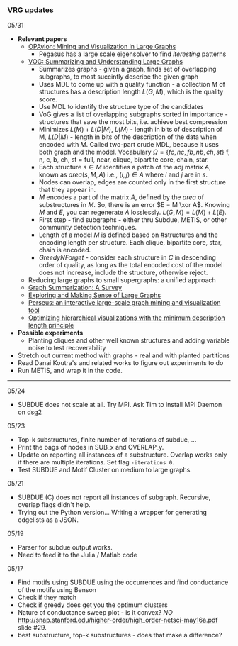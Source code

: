 ### VRG updates
05/31
- **Relevant papers**
  - <a href="http://citeseerx.ist.psu.edu/viewdoc/download?doi=10.1.1.220.2503&rep=rep1&type=pdf"> OPAvion: Mining and Visualization in Large Graphs </a>
    - Pegasus has a large scale eigensolver to find *iteresting* patterns 
  - <a href="http://eda.mmci.uni-saarland.de/pubs/2015/vog-koutra,kang,vreeken,faloutsos-2015-sam.pdf">VOG: Summarizing and Understanding Large Graphs</a>
    - Summarizes graphs - given a graph, finds set of overlapping subgraphs, to most succintly describe the given graph
    - Uses MDL to come up with a quality function - a collection $M$ of structures has a description length $L(G, M)$, which is the quality score. 
    - Use MDL to identify the structure type of the candidates
    - VoG gives a list of overlapping subgraphs sorted in importance - structures that save the most bits, i.e. achieve best compression
    - Minimizes $L(M) + L(D | M)$, $L(M)$ - length in bits of description of M, $L(D|M)$ - length in bits of the description of the data when encoded with $M$. Called two-part crude MDL, because it uses both graph and the model. Vocabulary $\Omega=\{fc, nc, fb, nb, ch, st\}$ f, n, c, b, ch, st = full, near, clique, bipartite core, chain, star.  
    - Each structure $s \in M$ identifies a patch of the adj matrix $A$, known as $area(s, M, A)$ i.e., $(i, j) \in A$ where $i$ and $j$ are in $s$. 
    - Nodes can overlap, edges are counted only in the first structure that they appear in.
    - $M$ encodes a part of the matrix $A$, defined by the $area$ of substructures in $M$. So, there is an error $E = M \xor A$. Knowing $M$ and $E$, you can regenerate $A$ losslessly. $L(G, M) = L(M) + L(E)$. 
    - First step - find subgraphs - either thru Subdue, METIS, or other community detection techniques.
    - Length of a model $M$ is defined based on #structures and the encoding length per structure. Each clique, bipartite core, star, chain is encoded. 
    - *GreedyNForget* - consider each structure in $C$ in descending order of quality, as long as the total encoded cost of the model does not increase, include the structure, otherwise reject.
  - Reducing large graphs to small supergraphs: a unified approach
  - <a href="https://people.csail.mit.edu/jshun/6886-s18/papers/Liu2018.pdf">Graph Summarization: A Survey</a>
  - <a href="http://reports-archive.adm.cs.cmu.edu/anon/anon/usr/ftp/2015/CMU-CS-15-126.pdf">Exploring and Making Sense of Large Graphs</a>
  - <a href="http://www.vldb.org/pvldb/vol8/p1924-koutra.pdf">Perseus: an interactive large-scale graph mining and visualization tool</a>
  - <a href="http://vialab.science.uoit.ca/wp-content/papercite-data/pdf/ver2017.pdf">Optimizing hierarchical visualizations with the minimum description length principle</a>
- **Possible experiments**
  - Planting cliques and other well known structures and adding variable noise to test recoverability 
- Stretch out current method with graphs - real and with planted partitions 
- Read Danai Koutra's and related works to figure out experiments to do 
- Run METIS, and wrap it in the code. 
-------
05/24
- SUBDUE does not scale at all. Try MPI. Ask Tim to install MPI Daemon on dsg2

05/23 
- Top-k substructures, finite number of iterations of subdue, ...
- Print the bags of nodes in SUB_x and OVERLAP_y.
- Update on reporting all instances of a substructure. Overlap works only if there are multiple iterations. Set flag ```-iterations 0```. 
- Test SUBDUE and Motif Cluster on medium to large graphs.  

05/21 
- SUBDUE (C) does not report all instances of subgraph. Recursive, overlap flags didn't help.
- Trying out the Python version... Writing a wrapper for generating edgelists as a JSON. 

05/19
- Parser for subdue output works. 
- Need to feed it to the Julia / Matlab code

05/17
- Find motifs using SUBDUE using the occurrences and find conductance of the motifs using Benson
- Check if they match  
- Check if greedy does get you the optimum clusters 
- Nature of conductance sweep plot - is it convex? *NO* http://snap.stanford.edu/higher-order/high_order-netsci-may16a.pdf slide #29. 
- best substructure, top-k substructures - does that make a difference? 
